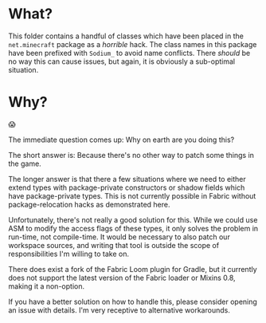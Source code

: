 # What?

This folder contains a handful of classes which have been placed in the `net.minecraft` package as a *horrible* hack.
The class names in this package have been prefixed with `Sodium_` to avoid name conflicts. There _should_ be no way this
can cause issues, but again, it is obviously a sub-optimal situation.

# Why?

:scream:

The immediate question comes up: Why on earth are you doing this?

The short answer is: Because there's no other way to patch some things in the game.

The longer answer is that there a few situations where we need to either extend types with package-private constructors
or shadow fields which have package-private types. This is not currently possible in Fabric without package-relocation
hacks as demonstrated here.

Unfortunately, there's not really a good solution for this. While we could use ASM to modify the access flags of these
types, it only solves the problem in run-time, not compile-time. It would be necessary to also patch our workspace
sources, and writing that tool is outside the scope of responsibilities I'm willing to take on.

There does exist a fork of the Fabric Loom plugin for Gradle, but it currently does not support the latest version of
the Fabric loader or Mixins 0.8, making it a non-option.

If you have a better solution on how to handle this, please consider opening an issue with details. I'm very receptive
to alternative workarounds.

